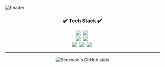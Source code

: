![header](https://capsule-render.vercel.app/api?type=waving&color=gradient&height=250&section=header&text=HI%20👋%20,I'm%20Seokwon&fontSize=50&animation=fadeIn)





<div align=center>
<h3>✔️ Tech Stack ✔️</h3> 
<article>
  <section>
    <img src="https://img.shields.io/badge/-Angular-000000?style=flat-square&logo=Angular&logoColor=red" />&nbsp
    <img src="https://img.shields.io/badge/-TypeScript-000000?style=flat-square&logo=TypeScript&logoColor=blue" />&nbsp
  </section>
 
  <section>
    <img src="https://img.shields.io/badge/-JavaScript-000000?style=flat-square&logo=JavaScript&logoColor=F7DF1E" />&nbsp
    <img src="https://img.shields.io/badge/-React-000000?style=flat-square&logo=React&logoColor=61dafb" />&nbsp
  </section>
  <section>
    <img src="https://img.shields.io/badge/-Nodejs-339933?style=flat-square&logo=Node.js&logoColor=white" />&nbsp
<img src="https://img.shields.io/badge/-Express-000000?style=flat-square&logo=Express&logoColor=white" />&nbsp
<img src="https://img.shields.io/badge/-MySQL-4479A1?style=flat-square&logo=MySQL&logoColor=white" />&nbsp
  
  </section>

</article>
<hr>


![Seokwon's GitHub stats](https://github-readme-stats.vercel.app/api?username=Seongseokwon&show_icons=true&theme=cobalt)
</div>
